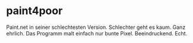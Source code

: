# paint4poor
Paint.net in seiner schlechtesten Version.
Schlechter geht es kaum.
Ganz ehrlich.
Das Programm malt einfach nur bunte Pixel.
Beeindruckend.
Echt.
